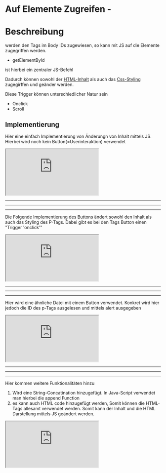 <h1>Auf Elemente Zugreifen - </h1>

# Beschreibung

werden den Tags im Body IDs zugewiesen, so kann mit JS auf die Elemente zugegriffen werden.

- getElementById

ist hierbei ein zentraler JS-Befehl

Dadurch können sowohl der [HTML-Inhalt](./../HTML/01-HTML-Grundlagen.md) als auch das [Css-Styling](./../CSS/01_CSS_Basics.md) zugegirffen und geänder werden.

Diese Trigger können unterschiedlicher Natur sein
- Onclick
- Scroll

## Implementierung

Hier eine einfach Implementierung von Änderungn von Inhalt mittels JS. Hierbei wird noch kein Button(=Userinteraktion) verwendet

<iframe src="https://determined-varahamihira-d7b5b4.netlify.app/03_JS/3.3+auf+elemente+zugreifen"></iframe> <br>


<hr><hr><hr>

Die Folgende Implementierung des Buttons ändert sowohl den Inhalt als auch das Styling des P-Tags. Dabei gibt es bei den Tags Button einen "Trigger 'onclick'"

<iframe src="https://determined-varahamihira-d7b5b4.netlify.app/03_JS/3.4+auf+klicks+reagieren"></iframe> <br>

<hr><hr><hr>


Hier wird eine ähnliche Datei mit einem Button verwendet. Konkret wird hier jedoch die ID des p-Tags ausgelesen und mittels alert ausgegeben

<iframe src="https://determined-varahamihira-d7b5b4.netlify.app/03_JS/3.4+auf+klicks+reagieren2"></iframe> <br>


<hr><hr><hr>


Hier kommen weitere Funktionalitäten hinzu
1. Wird eine String-Concatination hinzugefügt. In Java-Script verwendet man hierbei die append Function
2. es kann auch HTML code hinzugefügt werden, Somit können die HTML-Tags allesamt verwendet werden. Somit kann der Inhalt und die HTML Darstellung mittels JS geändert werden.

<iframe src="https://determined-varahamihira-d7b5b4.netlify.app/03_JS/3.5+webseiteninhalte+anpassen.html"></iframe> <br>
